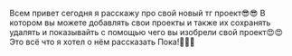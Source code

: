 Всем привет сегодня я расскажу про свой новый тг проект😎😎
В котором вы можете добавлять свои проекты и также их сохранять удалять и показывайть с помощью чего вы изобрели свой проект😍😍
Это всё что я хотел о нём рассказать 
Пока!👋👋👋
